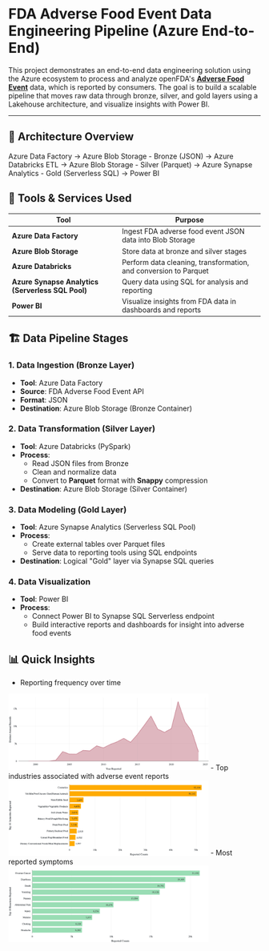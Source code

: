 # FDA Adverse Food Event Data Engineering Pipeline (Azure End-to-End)

This project demonstrates an end-to-end data engineering solution using the Azure ecosystem to process and analyze openFDA's **[Adverse Food Event](https://open.fda.gov/apis/food/event/)** data, which is reported by consumers. The goal is to build a scalable pipeline that moves raw data through bronze, silver, and gold layers using a Lakehouse architecture, and visualize insights with Power BI.

---

## 🚀 Architecture Overview

Azure Data Factory → Azure Blob Storage - Bronze (JSON) → Azure Databricks ETL → Azure Blob Storage - Silver (Parquet) → Azure Synapse Analytics - Gold (Serverless SQL) → Power BI

## 🔧 Tools & Services Used

| Tool | Purpose |
|------|---------|
| **Azure Data Factory** | Ingest FDA adverse food event JSON data into Blob Storage |
| **Azure Blob Storage** | Store data at bronze and silver stages |
| **Azure Databricks** | Perform data cleaning, transformation, and conversion to Parquet |
| **Azure Synapse Analytics (Serverless SQL Pool)** | Query data using SQL for analysis and reporting |
| **Power BI** | Visualize insights from FDA data in dashboards and reports |

## 🏗️ Data Pipeline Stages

### 1. **Data Ingestion (Bronze Layer)**
- **Tool**: Azure Data Factory
- **Source**: FDA Adverse Food Event API
- **Format**: JSON
- **Destination**: Azure Blob Storage (Bronze Container)

### 2. **Data Transformation (Silver Layer)**
- **Tool**: Azure Databricks (PySpark)
- **Process**:
  - Read JSON files from Bronze
  - Clean and normalize data
  - Convert to **Parquet** format with **Snappy** compression
- **Destination**: Azure Blob Storage (Silver Container)

### 3. **Data Modeling (Gold Layer)**
- **Tool**: Azure Synapse Analytics (Serverless SQL Pool)
- **Process**:
  - Create external tables over Parquet files
  - Serve data to reporting tools using SQL endpoints
- **Destination**: Logical "Gold" layer via Synapse SQL queries

### 4. **Data Visualization**
- **Tool**: Power BI
- **Process**:
  - Connect Power BI to Synapse SQL Serverless endpoint
  - Build interactive reports and dashboards for insight into adverse food events

## 📊 Quick Insights

- Reporting frequency over time
<img src="plots/annual-freq.png" width="400">
- Top industries associated with adverse event reports
<img src="plots/industry-freq.png" width="400">
- Most reported symptoms
<img src="plots/reactions-freq.png" width="400">
